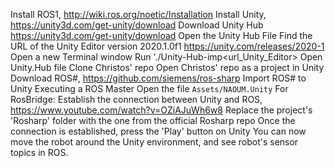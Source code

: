 Install ROS1, http://wiki.ros.org/noetic/Installation
Install Unity, https://unity3d.com/get-unity/download
Download Unity Hub https://unity3d.com/get-unity/download
Open the Unity Hub File
Find the URL of the Unity Editor version 2020.1.0f1    https://unity.com/releases/2020-1
Open a new Terminal window
Run './Unity-Hub-imp<url_Unity_Editor>
Open Unity.Hub file
Clone Christos' repo
Open Christos' repo as a project in Unity 
Download ROS#, https://github.com/siemens/ros-sharp
Import ROS# to Unity
Executing a ROS Master
Open the file `Assets/NAOUM.Unity`
For RosBridge:
Establish the connection between Unity and ROS, https://www.youtube.com/watch?v=OZiAJuWh6w8
Replace the project's 'Rosharp' folder with the one from the official Rosharp repo
Once the connection is established, press the 'Play' button on Unity
You can now move the robot around the Unity environment, and see robot's sensor topics in ROS.

